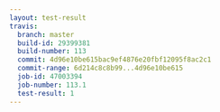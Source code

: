 ```yaml
---
layout: test-result
travis:
  branch: master
  build-id: 29399381
  build-number: 113
  commit: 4d96e10be615bac9ef4876e20fbf12095f8ac2c1
  commit-range: 6d214c8c8b99...4d96e10be615
  job-id: 47003394
  job-number: 113.1
  test-result: 1
---
```

